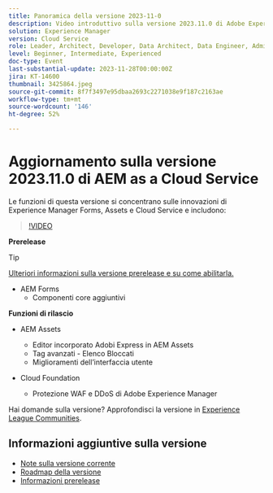 ```yaml
---
title: Panoramica della versione 2023-11-0
description: Video introduttivo sulla versione 2023.11.0 di Adobe Experience Manager as a Cloud Service, le funzioni di questa versione si concentrano su Experience Manager Forms, Assets e Cloud Service
solution: Experience Manager
version: Cloud Service
role: Leader, Architect, Developer, Data Architect, Data Engineer, Admin, User
level: Beginner, Intermediate, Experienced
doc-type: Event
last-substantial-update: 2023-11-28T00:00:00Z
jira: KT-14600
thumbnail: 3425864.jpeg
source-git-commit: 8f7f3497e95dbaa2693c2271038e9f187c2163ae
workflow-type: tm+mt
source-wordcount: '146'
ht-degree: 52%

---
```


# Aggiornamento sulla versione 2023.11.0 di AEM as a Cloud Service

Le funzioni di questa versione si concentrano sulle innovazioni di Experience Manager Forms, Assets e Cloud Service e includono:

>[!VIDEO](https://video.tv.adobe.com/v/3425864/?learn=on)

**Prerelease**

>[!TIP]
>
>[Ulteriori informazioni sulla versione prerelease e su come abilitarla.](https://experienceleague.adobe.com/docs/experience-manager-cloud-service/content/release-notes/prerelease.html?lang=it)

* AEM Forms
   * Componenti core aggiuntivi

**Funzioni di rilascio**

* AEM Assets
   * Editor incorporato Adobi Express in AEM Assets
   * Tag avanzati - Elenco Bloccati
   * Miglioramenti dell’interfaccia utente

* Cloud Foundation
   * Protezione WAF e DDoS di Adobe Experience Manager

Hai domande sulla versione?  Approfondisci la versione in [Experience League Communities](https://adobe.ly/3uBHk1D).

## Informazioni aggiuntive sulla versione

* [Note sulla versione corrente](https://experienceleague.adobe.com/docs/experience-manager-cloud-service/content/release-notes/home.html?lang=it)
* [Roadmap della versione](https://experienceleague.adobe.com/docs/experience-manager-release-information/aem-release-updates/update-releases-roadmap.html?lang=it)
* [Informazioni prerelease](https://experienceleague.adobe.com/docs/experience-manager-cloud-service/content/release-notes/prerelease.html?lang=it)